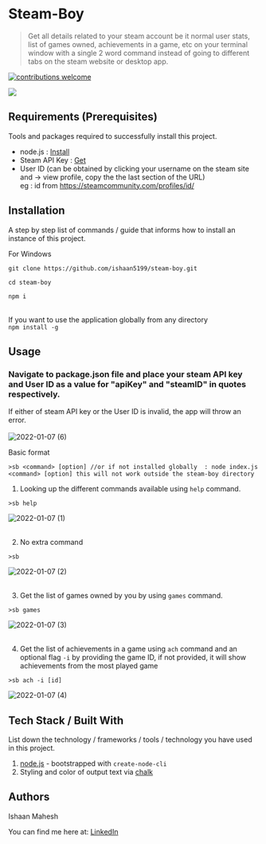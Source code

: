 # Steam-Boy
> Get all details related to your steam account be it normal user stats, list of games owned, achievements in a game, etc on your terminal window with a single 2 word command instead of going to different tabs on the steam website or desktop app. 

[![contributions welcome](https://img.shields.io/badge/contributions-welcome-brightgreen.svg?style=flat)](https://github.com/dwyl/esta/issues)


![](https://user-images.githubusercontent.com/78961353/148427834-7a4a3bcf-b285-4de2-9df1-39d9fc2daa38.gif)


## Requirements  (Prerequisites)
Tools and packages required to successfully install this project.
* node.js : [Install](https://nodejs.org/en/)
* Steam API Key : [Get](https://steamcommunity.com/dev/apikey)
* User ID (can be obtained by clicking your username on the steam site and -> view profile, copy the the last section of the URL) <br>eg : id from  https://steamcommunity.com/profiles/id/

## Installation
A step by step list of commands / guide that informs how to install an instance of this project. 

For Windows

`git clone https://github.com/ishaan5199/steam-boy.git`

`cd steam-boy`

`npm i`

<br>If you want to use the application globally from any directory<br>
`npm install -g`

## Usage
### Navigate to package.json file and place your steam API key and User ID as a value for "apiKey" and "steamID" in quotes respectively.

If either of steam API key or the User ID is invalid, the app will throw an error.<br><br>
![2022-01-07 (6)](https://user-images.githubusercontent.com/78961353/148439930-cd7fc641-16c1-4ad5-8175-520ad1d160b4.png)


Basic format
```
>sb <command> [option] //or if not installed globally  : node index.js <command> [option] this will not work outside the steam-boy directory
```

1. Looking up the different commands available using `help` command.
```
>sb help
``` 
![2022-01-07 (1)](https://user-images.githubusercontent.com/78961353/148436993-5d332a9a-d752-4a5a-8cef-7b1eefc1ed29.png)<br><br>

2. No extra command
```
>sb
```
![2022-01-07 (2)](https://user-images.githubusercontent.com/78961353/148437179-dc518df5-61f5-4cf5-b8bf-8f95d676c0ca.png)<br><br>

3. Get the list of games owned by you by using `games` command.
```
>sb games
```
![2022-01-07 (3)](https://user-images.githubusercontent.com/78961353/148437692-21e9c4aa-40ad-415f-9d50-44b9585fbad0.png)<br><br>

4. Get the list of achievements in a game using `ach` command and an optional flag `-i` by providing the game ID, if not provided, it will show achievements from the most played game
```
>sb ach -i [id]
```
![2022-01-07 (4)](https://user-images.githubusercontent.com/78961353/148437996-97c4aabb-993f-45d0-8bdb-fedf1537b73f.png)

## Tech Stack / Built With
List down the technology / frameworks / tools / technology you have used in this project.
1. [node.js](https://www.npmjs.com/package/create-node-cli) - bootstrapped with `create-node-cli`
2. Styling and color of output text via [chalk](https://www.npmjs.com/package/chalk)

<!-- ## How to Contribute
Pull requests are welcome. For major changes, please open an issue first to discuss what you would like to change. If you'd like to contribute, please fork the repository and make changes as you'd like.

Steps to contribute:
1. Fork this repository
2. Change to the development branch
3. Commit your changes
4. Push to the branch
5. Create a new Pull Request

Currently not fully ES6 compliant, mainly using require and module.exports instead of import and export.
Need to change styling of the output text

Will open issues soon! -->

## Authors
Ishaan Mahesh
 
 You can find me here at:
[LinkedIn](https://www.linkedin.com/in/ishaan-mahesh/)
